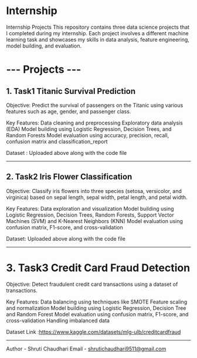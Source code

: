 # Internship

Internship Projects
This repository contains three data science projects that I completed during my internship. Each project involves a different machine learning task and showcases my skills in data analysis, feature engineering, model building, and evaluation.

# --- Projects ---

## 1. Task1 Titanic Survival Prediction

Objective:
Predict the survival of passengers on the Titanic using various features such as age, gender, and passenger class.

Key Features:
Data cleaning and preprocessing
Exploratory data analysis (EDA)
Model building using Logistic Regression, Decision Trees, and Random Forests
Model evaluation using accuracy, precision, recall, confusion matrix and classification_report


Dataset :
Uploaded above along with the code file

--------------------------------------------------------------------------------------------------------------------------------------------

## 2. Task2 Iris Flower Classification

Objective:
Classify iris flowers into three species (setosa, versicolor, and virginica) based on sepal length, sepal width, petal length, and petal width.

Key Features:
Data exploration and visualization
Model building using Logistic Regression, Decision Trees, Random Forests, Support Vector Machines (SVM) and K-Nearest Neighbors (KNN)
Model evaluation using confusion matrix, F1-score, and cross-validation

Dataset:
Uploaded above along with the code file

-------------------------------------------------------------------------------------------------------------------------------------------

# 3. Task3 Credit Card Fraud Detection

Objective:
Detect fraudulent credit card transactions using a dataset of transactions.

Key Features:
Data balancing using techniques like SMOTE
Feature scaling and normalization
Model building using Logistic Regression, Decision Tree and Random Forest
Model evaluation using confusion matrix, F1-score, and cross-validation
Handling imbalanced data

Dataset Link :https://www.kaggle.com/datasets/mlg-ulb/creditcardfraud

--------------------------------------------------------------------------------------------------------------------------------------------

Author - Shruti Chaudhari
Email - shrutichaudhari9511@gmail.com 

